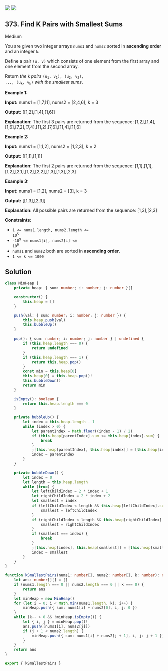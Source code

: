 [![](https://img.shields.io/github/stars/LeetCode-in-TypeScript/LeetCode-in-TypeScript?label=Stars&style=flat-square)](https://github.com/LeetCode-in-TypeScript/LeetCode-in-TypeScript)
[![](https://img.shields.io/github/forks/LeetCode-in-TypeScript/LeetCode-in-TypeScript?label=Fork%20me%20on%20GitHub%20&style=flat-square)](https://github.com/LeetCode-in-TypeScript/LeetCode-in-TypeScript/fork)

## 373\. Find K Pairs with Smallest Sums

Medium

You are given two integer arrays `nums1` and `nums2` sorted in **ascending order** and an integer `k`.

Define a pair `(u, v)` which consists of one element from the first array and one element from the second array.

Return _the_ `k` _pairs_ <code>(u<sub>1</sub>, v<sub>1</sub>), (u<sub>2</sub>, v<sub>2</sub>), ..., (u<sub>k</sub>, v<sub>k</sub>)</code> _with the smallest sums_.

**Example 1:**

**Input:** nums1 = [1,7,11], nums2 = [2,4,6], k = 3

**Output:** [[1,2],[1,4],[1,6]]

**Explanation:** The first 3 pairs are returned from the sequence: [1,2],[1,4],[1,6],[7,2],[7,4],[11,2],[7,6],[11,4],[11,6]

**Example 2:**

**Input:** nums1 = [1,1,2], nums2 = [1,2,3], k = 2

**Output:** [[1,1],[1,1]]

**Explanation:** The first 2 pairs are returned from the sequence: [1,1],[1,1],[1,2],[2,1],[1,2],[2,2],[1,3],[1,3],[2,3]

**Example 3:**

**Input:** nums1 = [1,2], nums2 = [3], k = 3

**Output:** [[1,3],[2,3]]

**Explanation:** All possible pairs are returned from the sequence: [1,3],[2,3]

**Constraints:**

*   <code>1 <= nums1.length, nums2.length <= 10<sup>5</sup></code>
*   <code>-10<sup>9</sup> <= nums1[i], nums2[i] <= 10<sup>9</sup></code>
*   `nums1` and `nums2` both are sorted in **ascending order**.
*   `1 <= k <= 1000`

## Solution

```typescript
class MinHeap {
    private heap: { sum: number; i: number; j: number }[]

    constructor() {
        this.heap = []
    }

    push(val: { sum: number; i: number; j: number }) {
        this.heap.push(val)
        this.bubbleUp()
    }

    pop(): { sum: number; i: number; j: number } | undefined {
        if (this.heap.length === 0) {
            return undefined
        }
        if (this.heap.length === 1) {
            return this.heap.pop()
        }
        const min = this.heap[0]
        this.heap[0] = this.heap.pop()!
        this.bubbleDown()
        return min
    }

    isEmpty(): boolean {
        return this.heap.length === 0
    }

    private bubbleUp() {
        let index = this.heap.length - 1
        while (index > 0) {
            let parentIndex = Math.floor((index - 1) / 2)
            if (this.heap[parentIndex].sum <= this.heap[index].sum) {
                break
            }
            ;[this.heap[parentIndex], this.heap[index]] = [this.heap[index], this.heap[parentIndex]]
            index = parentIndex
        }
    }

    private bubbleDown() {
        let index = 0
        let length = this.heap.length
        while (true) {
            let leftChildIndex = 2 * index + 1
            let rightChildIndex = 2 * index + 2
            let smallest = index
            if (leftChildIndex < length && this.heap[leftChildIndex].sum < this.heap[smallest].sum) {
                smallest = leftChildIndex
            }
            if (rightChildIndex < length && this.heap[rightChildIndex].sum < this.heap[smallest].sum) {
                smallest = rightChildIndex
            }
            if (smallest === index) {
                break
            }
            ;[this.heap[index], this.heap[smallest]] = [this.heap[smallest], this.heap[index]]
            index = smallest
        }
    }
}

function kSmallestPairs(nums1: number[], nums2: number[], k: number): number[][] {
    let ans: number[][] = []
    if (nums1.length === 0 || nums2.length === 0 || k === 0) {
        return ans
    }
    let minHeap = new MinHeap()
    for (let i = 0; i < Math.min(nums1.length, k); i++) {
        minHeap.push({ sum: nums1[i] + nums2[0], i, j: 0 })
    }
    while (k-- > 0 && !minHeap.isEmpty()) {
        let { i, j } = minHeap.pop()!
        ans.push([nums1[i], nums2[j]])
        if (j + 1 < nums2.length) {
            minHeap.push({ sum: nums1[i] + nums2[j + 1], i, j: j + 1 })
        }
    }
    return ans
}

export { kSmallestPairs }
```